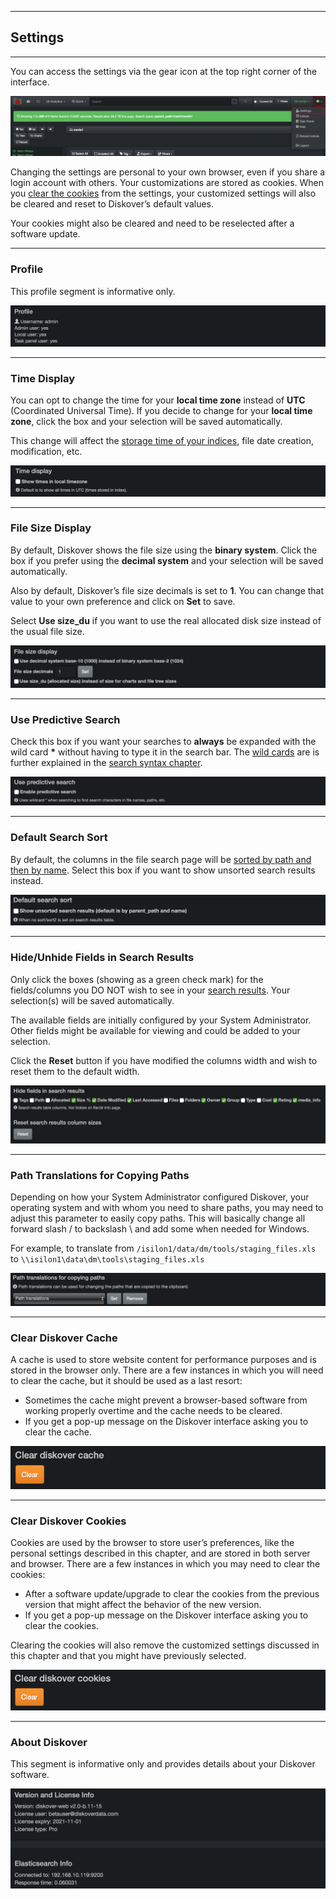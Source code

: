 <p id="settings"></p>

___
## Settings
___

You can access the settings  via the gear icon at the top right corner of the interface.

![Image: Accessing the Settings](images/image_menu_gear_icon_selection_settings.png)

Changing the settings are personal to your own browser, even if you share a login account with others. Your customizations are stored as cookies. When you [clear the cookies](#clear_cookies) from the settings, your customized settings will also be cleared and reset to Diskover’s default values. 

Your cookies might also be cleared and need to be reselected after a software update.

___
### Profile

This profile segment is informative only.

![Image: Settings - Profile](images/image_settings_profile.png)

<p id="time"></p>

___
### Time Display

You can opt to change the time for your  **local time zone**  instead of  **UTC**  (Coordinated Universal Time).  If you decide to change for your  **local time zone**, click the box and your selection will be saved automatically.

This change will affect the [storage time of your indices](#indices), file date creation, modification, etc.

![Image: Settings – Time Display](images/image_settings_time_display.png)

<p id="binary_decimal"></p>

___
### File Size Display

By default, Diskover shows the file size using the  **binary system**. Click the box if you prefer using the  **decimal system**  and your selection will be saved automatically.

Also by default, Diskover’s file size decimals is set to  **1**. You can change that value to your own preference and click on  **Set**  to save.

Select **Use size_du** if you want to use the real allocated disk size instead of the usual file size.

![Image: Settings – File Size Display](images/image_settings_file_size_display.png)

<p id="predictive_search"></p>

___
### Use Predictive Search

Check this box if you want your searches to **always** be expanded with the wild card **\*** without having to type it in the search bar. The [wild cards](#wildcards) are is further explained in the [search syntax chapter](#search_syntax).

![Image: Settings - Use Predictive Search](images/image_settings_use_predictive_search.png)

<p id="default_columns_sort"></p>

___
### Default Search Sort

By default, the columns in the file search page will be [sorted by path and then by name](#columns_sort). Select this box if you want to show unsorted search results instead.

![Image: Settings - Default Search Sort](images/image_settings_default_search_sort.png)

<p id="hide_columns"></p>

___
### Hide/Unhide Fields in Search Results

Only click the boxes (showing as a green check mark) for the fields/columns you DO NOT wish to see in your  [search results](#result_pane_columns). Your selection(s) will be saved automatically.

The available fields are initially configured by your System Administrator. Other fields might be available for viewing and could be added to your selection.

Click the  **Reset**  button if you have modified the columns width and wish to reset them to the default width.

![Image: Settings – Hide/Unhide Columns in Search Results](images/image_settings_hide_fields_in_search_results.png)

<p id="path_translation"></p>

___
### Path Translations for Copying Paths

Depending on how your System Administrator configured Diskover, your operating system and with whom you need to share paths, you may need to adjust this parameter to easily copy paths. This will basically change all forward slash / to backslash \\ and add some when needed for Windows.

For example, to translate from `/isilon1/data/dm/tools/staging_files.xls` to `\\isilon1\data\dm\tools\staging_files.xls`

![Image: Settings – Path Translations for Copying Paths](images/image_settings_path_translation.png)

<p id="clear_cache"></p>

___
### Clear Diskover Cache

A cache is used to store website content for performance purposes and is stored in the browser only. There are a few instances in which you will need to clear the cache, but it should be used as a last resort:
-  Sometimes the cache might prevent a browser-based software from working properly overtime and the cache needs to be cleared.
-  If you get a pop-up message on the Diskover interface asking you to clear the cache.

![Image: Settings – Clear Diskover Cache](images/image_settings_clear_cache.png)

<p id="clear_cookies"></p>

___
### Clear Diskover Cookies

Cookies  are used by the browser to store user’s preferences, like the personal settings described in this chapter, and are stored in both server and browser. There are a few instances in which you may need to clear the cookies:
- After a software update/upgrade to clear the cookies from the previous version that might affect the behavior of the new version.
- If you get a pop-up message on the Diskover interface asking you to clear the cookies.

Clearing the cookies  will also remove the customized settings discussed in this chapter and that you might have previously selected.

![Image: Settings – Clear Diskover Cookies](images/image_settings_clear_cookies.png)

___
### About Diskover

This segment is informative only and provides details about your Diskover software.

![Image: Settings – About Diskover](images/image_settings_about_diskover.png)
